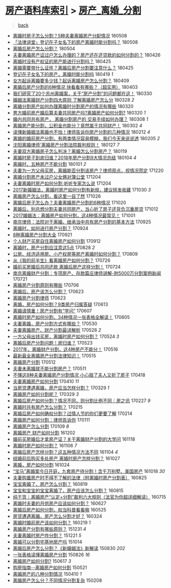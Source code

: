[房产语料库索引](../../README.md)  > [房产_离婚_分割](房产_离婚_分割.md)
====
> [back](../README.md)

- [离婚时房子怎么分割？5种夫妻离婚房产分配情况](http://jkwz.applinzi.com/ittc/7100692501784691718.html#%E7%A6%BB%E5%A9%9A%E6%97%B6%E6%88%BF%E5%AD%90%E6%80%8E%E4%B9%88%E5%88%86%E5%89%B2%EF%BC%9F5%E7%A7%8D%E5%A4%AB%E5%A6%BB%E7%A6%BB%E5%A9%9A%E6%88%BF%E4%BA%A7%E5%88%86%E9%85%8D%E6%83%85%E5%86%B5) 180508  
- [「法律讲堂」登记在子女名下的房产离婚时能分割吗？](http://jkwz.applinzi.com/ittc/7100674358035088401.html#%E3%80%8C%E6%B3%95%E5%BE%8B%E8%AE%B2%E5%A0%82%E3%80%8D%E7%99%BB%E8%AE%B0%E5%9C%A8%E5%AD%90%E5%A5%B3%E5%90%8D%E4%B8%8B%E7%9A%84%E6%88%BF%E4%BA%A7%E7%A6%BB%E5%A9%9A%E6%97%B6%E8%83%BD%E5%88%86%E5%89%B2%E5%90%97%EF%BC%9F) 180508  
- [离婚后房产怎么分割？](http://jkwz.applinzi.com/ittc/7099174764721734667.html#%E7%A6%BB%E5%A9%9A%E5%90%8E%E6%88%BF%E4%BA%A7%E6%80%8E%E4%B9%88%E5%88%86%E5%89%B2%EF%BC%9F) 180504  
- [夫妻离婚房产证过户怎么办理的？房产还在还贷款的如何分割的？](http://jkwz.applinzi.com/ittc/7096308606712677382.html#%E5%A4%AB%E5%A6%BB%E7%A6%BB%E5%A9%9A%E6%88%BF%E4%BA%A7%E8%AF%81%E8%BF%87%E6%88%B7%E6%80%8E%E4%B9%88%E5%8A%9E%E7%90%86%E7%9A%84%EF%BC%9F%E6%88%BF%E4%BA%A7%E8%BF%98%E5%9C%A8%E8%BF%98%E8%B4%B7%E6%AC%BE%E7%9A%84%E5%A6%82%E4%BD%95%E5%88%86%E5%89%B2%E7%9A%84%EF%BC%9F) 180426  
- [离婚时没有产权证的房产能进行分割吗？](http://jkwz.applinzi.com/ittc/7095891190862054416.html#%E7%A6%BB%E5%A9%9A%E6%97%B6%E6%B2%A1%E6%9C%89%E4%BA%A7%E6%9D%83%E8%AF%81%E7%9A%84%E6%88%BF%E4%BA%A7%E8%83%BD%E8%BF%9B%E8%A1%8C%E5%88%86%E5%89%B2%E5%90%97%EF%BC%9F) 180425  
- [离婚需要带什么证件？离婚后房产分割要注意什么？](http://jkwz.applinzi.com/ittc/7095875175834977296.html#%E7%A6%BB%E5%A9%9A%E9%9C%80%E8%A6%81%E5%B8%A6%E4%BB%80%E4%B9%88%E8%AF%81%E4%BB%B6%EF%BC%9F%E7%A6%BB%E5%A9%9A%E5%90%8E%E6%88%BF%E4%BA%A7%E5%88%86%E5%89%B2%E8%A6%81%E6%B3%A8%E6%84%8F%E4%BB%80%E4%B9%88%EF%BC%9F) 180425  
- [登记在子女名下的房产，离婚时能分割吗](http://jkwz.applinzi.com/ittc/7093693633528333323.html#%E7%99%BB%E8%AE%B0%E5%9C%A8%E5%AD%90%E5%A5%B3%E5%90%8D%E4%B8%8B%E7%9A%84%E6%88%BF%E4%BA%A7%EF%BC%8C%E7%A6%BB%E5%A9%9A%E6%97%B6%E8%83%BD%E5%88%86%E5%89%B2%E5%90%97) 180419 *1* 
- [女方起诉离婚要多少钱？起诉离婚房产怎么分割？](http://jkwz.applinzi.com/ittc/7090019689474556939.html#%E5%A5%B3%E6%96%B9%E8%B5%B7%E8%AF%89%E7%A6%BB%E5%A9%9A%E8%A6%81%E5%A4%9A%E5%B0%91%E9%92%B1%EF%BC%9F%E8%B5%B7%E8%AF%89%E7%A6%BB%E5%A9%9A%E6%88%BF%E4%BA%A7%E6%80%8E%E4%B9%88%E5%88%86%E5%89%B2%EF%BC%9F) 180409  
- [离婚后房产分割的6种情况,快看看有哪些？（超实用）](http://jkwz.applinzi.com/ittc/7087572161843954695.html#%E7%A6%BB%E5%A9%9A%E5%90%8E%E6%88%BF%E4%BA%A7%E5%88%86%E5%89%B2%E7%9A%846%E7%A7%8D%E6%83%85%E5%86%B5%2C%E5%BF%AB%E7%9C%8B%E7%9C%8B%E6%9C%89%E5%93%AA%E4%BA%9B%EF%BC%9F%EF%BC%88%E8%B6%85%E5%AE%9E%E7%94%A8%EF%BC%89) 180403  
- [我们研究了20个苏州离婚案，关于“房产分割”的问题都在这！](http://jkwz.applinzi.com/ittc/7086188925771318283.html#%E6%88%91%E4%BB%AC%E7%A0%94%E7%A9%B6%E4%BA%8620%E4%B8%AA%E8%8B%8F%E5%B7%9E%E7%A6%BB%E5%A9%9A%E6%A1%88%EF%BC%8C%E5%85%B3%E4%BA%8E%E2%80%9C%E6%88%BF%E4%BA%A7%E5%88%86%E5%89%B2%E2%80%9D%E7%9A%84%E9%97%AE%E9%A2%98%E9%83%BD%E5%9C%A8%E8%BF%99%EF%BC%81) 180330  
- [婚姻法离婚财产分割四大原则 了解离婚房产怎么分](http://jkwz.applinzi.com/ittc/7085563093327545361.html#%E5%A9%9A%E5%A7%BB%E6%B3%95%E7%A6%BB%E5%A9%9A%E8%B4%A2%E4%BA%A7%E5%88%86%E5%89%B2%E5%9B%9B%E5%A4%A7%E5%8E%9F%E5%88%99+%E4%BA%86%E8%A7%A3%E7%A6%BB%E5%A9%9A%E6%88%BF%E4%BA%A7%E6%80%8E%E4%B9%88%E5%88%86) 180328 *2* 
- [离婚分割房产如何办理离婚时分割房产的情况有哪些](http://jkwz.applinzi.com/ittc/7082547818533487632.html#%E7%A6%BB%E5%A9%9A%E5%88%86%E5%89%B2%E6%88%BF%E4%BA%A7%E5%A6%82%E4%BD%95%E5%8A%9E%E7%90%86%E7%A6%BB%E5%A9%9A%E6%97%B6%E5%88%86%E5%89%B2%E6%88%BF%E4%BA%A7%E7%9A%84%E6%83%85%E5%86%B5%E6%9C%89%E5%93%AA%E4%BA%9B) 180320  
- [男方婚前房产婚后算夫妻共同房产吗?离婚房产如何分割?](http://jkwz.applinzi.com/ittc/7082509309533750289.html#%E7%94%B7%E6%96%B9%E5%A9%9A%E5%89%8D%E6%88%BF%E4%BA%A7%E5%A9%9A%E5%90%8E%E7%AE%97%E5%A4%AB%E5%A6%BB%E5%85%B1%E5%90%8C%E6%88%BF%E4%BA%A7%E5%90%97%3F%E7%A6%BB%E5%A9%9A%E6%88%BF%E4%BA%A7%E5%A6%82%E4%BD%95%E5%88%86%E5%89%B2%3F) 180320 *1* 
- [婚内共同共有房产， 离婚分割房产的 交易手续如何办理？](http://jkwz.applinzi.com/ittc/7077998865423008775.html#%E5%A9%9A%E5%86%85%E5%85%B1%E5%90%8C%E5%85%B1%E6%9C%89%E6%88%BF%E4%BA%A7%EF%BC%8C+%E7%A6%BB%E5%A9%9A%E5%88%86%E5%89%B2%E6%88%BF%E4%BA%A7%E7%9A%84+%E4%BA%A4%E6%98%93%E6%89%8B%E7%BB%AD%E5%A6%82%E4%BD%95%E5%8A%9E%E7%90%86%EF%BC%9F) 180308 *1* 
- [离婚房产能分割，公积金也能分？竟然属于共同财产！](http://jkwz.applinzi.com/ittc/7075718739649889286.html#%E7%A6%BB%E5%A9%9A%E6%88%BF%E4%BA%A7%E8%83%BD%E5%88%86%E5%89%B2%EF%BC%8C%E5%85%AC%E7%A7%AF%E9%87%91%E4%B9%9F%E8%83%BD%E5%88%86%EF%BC%9F%E7%AB%9F%E7%84%B6%E5%B1%9E%E4%BA%8E%E5%85%B1%E5%90%8C%E8%B4%A2%E4%BA%A7%EF%BC%81) 180302 *4* 
- [读懂新婚姻法离婚也不怕！律师告诉你房产分割的几种情况](http://jkwz.applinzi.com/ittc/7069213526671754257.html#%E8%AF%BB%E6%87%82%E6%96%B0%E5%A9%9A%E5%A7%BB%E6%B3%95%E7%A6%BB%E5%A9%9A%E4%B9%9F%E4%B8%8D%E6%80%95%EF%BC%81%E5%BE%8B%E5%B8%88%E5%91%8A%E8%AF%89%E4%BD%A0%E6%88%BF%E4%BA%A7%E5%88%86%E5%89%B2%E7%9A%84%E5%87%A0%E7%A7%8D%E6%83%85%E5%86%B5) 180212 *4* 
- [离婚的婚前房产分割，有两类情况容易模糊，我们今天来说说透](http://jkwz.applinzi.com/ittc/7066292935706805255.html#%E7%A6%BB%E5%A9%9A%E7%9A%84%E5%A9%9A%E5%89%8D%E6%88%BF%E4%BA%A7%E5%88%86%E5%89%B2%EF%BC%8C%E6%9C%89%E4%B8%A4%E7%B1%BB%E6%83%85%E5%86%B5%E5%AE%B9%E6%98%93%E6%A8%A1%E7%B3%8A%EF%BC%8C%E6%88%91%E4%BB%AC%E4%BB%8A%E5%A4%A9%E6%9D%A5%E8%AF%B4%E8%AF%B4%E9%80%8F) 180205 *2* 
- [沈阳离婚律师&#39;离婚房产分割法院裁判规则！](http://jkwz.applinzi.com/ittc/7063201050196968455.html#%E6%B2%88%E9%98%B3%E7%A6%BB%E5%A9%9A%E5%BE%8B%E5%B8%88%26%2339%3B%E7%A6%BB%E5%A9%9A%E6%88%BF%E4%BA%A7%E5%88%86%E5%89%B2%E6%B3%95%E9%99%A2%E8%A3%81%E5%88%A4%E8%A7%84%E5%88%99%EF%BC%81) 180127 *7* 
- [夫妻双方离婚房子怎么判决？离婚怎么分割房产？](http://jkwz.applinzi.com/ittc/7060321260263703563.html#%E5%A4%AB%E5%A6%BB%E5%8F%8C%E6%96%B9%E7%A6%BB%E5%A9%9A%E6%88%BF%E5%AD%90%E6%80%8E%E4%B9%88%E5%88%A4%E5%86%B3%EF%BC%9F%E7%A6%BB%E5%A9%9A%E6%80%8E%E4%B9%88%E5%88%86%E5%89%B2%E6%88%BF%E4%BA%A7%EF%BC%9F) 180119  
- [离婚时房子到底归谁？2018年房产分割9大情况总结](http://jkwz.applinzi.com/ittc/7054740010845078545.html#%E7%A6%BB%E5%A9%9A%E6%97%B6%E6%88%BF%E5%AD%90%E5%88%B0%E5%BA%95%E5%BD%92%E8%B0%81%EF%BC%9F2018%E5%B9%B4%E6%88%BF%E4%BA%A7%E5%88%86%E5%89%B29%E5%A4%A7%E6%83%85%E5%86%B5%E6%80%BB%E7%BB%93) 180104 *4* 
- [离婚时，五种房产不能分割](http://jkwz.applinzi.com/ittc/7053637121045169162.html#%E7%A6%BB%E5%A9%9A%E6%97%B6%EF%BC%8C%E4%BA%94%E7%A7%8D%E6%88%BF%E4%BA%A7%E4%B8%8D%E8%83%BD%E5%88%86%E5%89%B2) 180101 *2* 
- [夫妻为一方父母买房，离婚能否分割该房产？律师观点，视情况而定](http://jkwz.applinzi.com/ittc/7049215606618850320.html#%E5%A4%AB%E5%A6%BB%E4%B8%BA%E4%B8%80%E6%96%B9%E7%88%B6%E6%AF%8D%E4%B9%B0%E6%88%BF%EF%BC%8C%E7%A6%BB%E5%A9%9A%E8%83%BD%E5%90%A6%E5%88%86%E5%89%B2%E8%AF%A5%E6%88%BF%E4%BA%A7%EF%BC%9F%E5%BE%8B%E5%B8%88%E8%A7%82%E7%82%B9%EF%BC%8C%E8%A7%86%E6%83%85%E5%86%B5%E8%80%8C%E5%AE%9A) 171220  
- [离婚分割房产未过户父女俩对簿公堂](http://jkwz.applinzi.com/ittc/7043206870968304656.html#%E7%A6%BB%E5%A9%9A%E5%88%86%E5%89%B2%E6%88%BF%E4%BA%A7%E6%9C%AA%E8%BF%87%E6%88%B7%E7%88%B6%E5%A5%B3%E4%BF%A9%E5%AF%B9%E7%B0%BF%E5%85%AC%E5%A0%82) 171204  
- [夫妻离婚时房产如何分割 听听专家怎么说](http://jkwz.applinzi.com/ittc/7043159020091737104.html#%E5%A4%AB%E5%A6%BB%E7%A6%BB%E5%A9%9A%E6%97%B6%E6%88%BF%E4%BA%A7%E5%A6%82%E4%BD%95%E5%88%86%E5%89%B2+%E5%90%AC%E5%90%AC%E4%B8%93%E5%AE%B6%E6%80%8E%E4%B9%88%E8%AF%B4) 171204  
- [2017新婚姻法，离婚时房产如何分割有新规，建议转发收藏](http://jkwz.applinzi.com/ittc/7030197914767459345.html#2017%E6%96%B0%E5%A9%9A%E5%A7%BB%E6%B3%95%EF%BC%8C%E7%A6%BB%E5%A9%9A%E6%97%B6%E6%88%BF%E4%BA%A7%E5%A6%82%E4%BD%95%E5%88%86%E5%89%B2%E6%9C%89%E6%96%B0%E8%A7%84%EF%BC%8C%E5%BB%BA%E8%AE%AE%E8%BD%AC%E5%8F%91%E6%94%B6%E8%97%8F) 171030 *3* 
- [离婚房产怎么分割，看这里一目了然](http://jkwz.applinzi.com/ittc/7028866572570067984.html#%E7%A6%BB%E5%A9%9A%E6%88%BF%E4%BA%A7%E6%80%8E%E4%B9%88%E5%88%86%E5%89%B2%EF%BC%8C%E7%9C%8B%E8%BF%99%E9%87%8C%E4%B8%80%E7%9B%AE%E4%BA%86%E7%84%B6) 171026  
- [离婚后房子怎么办？夫妻离婚房产分割的6种情况](http://jkwz.applinzi.com/ittc/7026452719739601937.html#%E7%A6%BB%E5%A9%9A%E5%90%8E%E6%88%BF%E5%AD%90%E6%80%8E%E4%B9%88%E5%8A%9E%EF%BC%9F%E5%A4%AB%E5%A6%BB%E7%A6%BB%E5%A9%9A%E6%88%BF%E4%BA%A7%E5%88%86%E5%89%B2%E7%9A%846%E7%A7%8D%E6%83%85%E5%86%B5) 171020  
- [离婚后，别总想分割夫妻共同房产，当心折了房子还背负沉重房贷](http://jkwz.applinzi.com/ittc/7023558214254330897.html#%E7%A6%BB%E5%A9%9A%E5%90%8E%EF%BC%8C%E5%88%AB%E6%80%BB%E6%83%B3%E5%88%86%E5%89%B2%E5%A4%AB%E5%A6%BB%E5%85%B1%E5%90%8C%E6%88%BF%E4%BA%A7%EF%BC%8C%E5%BD%93%E5%BF%83%E6%8A%98%E4%BA%86%E6%88%BF%E5%AD%90%E8%BF%98%E8%83%8C%E8%B4%9F%E6%B2%89%E9%87%8D%E6%88%BF%E8%B4%B7) 171012  
- [2017婚姻法：离婚房产如何分割，这4种情况最常见！](http://jkwz.applinzi.com/ittc/7019612584335115281.html#2017%E5%A9%9A%E5%A7%BB%E6%B3%95%EF%BC%9A%E7%A6%BB%E5%A9%9A%E6%88%BF%E4%BA%A7%E5%A6%82%E4%BD%95%E5%88%86%E5%89%B2%EF%BC%8C%E8%BF%994%E7%A7%8D%E6%83%85%E5%86%B5%E6%9C%80%E5%B8%B8%E8%A7%81%EF%BC%81) 171001  
- [南京律师：法院对于离婚、继承当中共有房产分割的基本方法](http://jkwz.applinzi.com/ittc/7017235110741672977.html#%E5%8D%97%E4%BA%AC%E5%BE%8B%E5%B8%88%EF%BC%9A%E6%B3%95%E9%99%A2%E5%AF%B9%E4%BA%8E%E7%A6%BB%E5%A9%9A%E3%80%81%E7%BB%A7%E6%89%BF%E5%BD%93%E4%B8%AD%E5%85%B1%E6%9C%89%E6%88%BF%E4%BA%A7%E5%88%86%E5%89%B2%E7%9A%84%E5%9F%BA%E6%9C%AC%E6%96%B9%E6%B3%95) 170925  
- [离婚时，如何进行房产分割？](http://jkwz.applinzi.com/ittc/7017022237843129360.html#%E7%A6%BB%E5%A9%9A%E6%97%B6%EF%BC%8C%E5%A6%82%E4%BD%95%E8%BF%9B%E8%A1%8C%E6%88%BF%E4%BA%A7%E5%88%86%E5%89%B2%EF%BC%9F) 170924  
- [8种离婚房产分割大全](http://jkwz.applinzi.com/ittc/7015871650900476944.html#8%E7%A7%8D%E7%A6%BB%E5%A9%9A%E6%88%BF%E4%BA%A7%E5%88%86%E5%89%B2%E5%A4%A7%E5%85%A8) 170921  
- [个人财产买房自住离婚房产如何分割](http://jkwz.applinzi.com/ittc/7012531668571915280.html#%E4%B8%AA%E4%BA%BA%E8%B4%A2%E4%BA%A7%E4%B9%B0%E6%88%BF%E8%87%AA%E4%BD%8F%E7%A6%BB%E5%A9%9A%E6%88%BF%E4%BA%A7%E5%A6%82%E4%BD%95%E5%88%86%E5%89%B2) 170912  
- [离婚时，房产分割应注意这5点](http://jkwz.applinzi.com/ittc/7006746364531442705.html#%E7%A6%BB%E5%A9%9A%E6%97%B6%EF%BC%8C%E6%88%BF%E4%BA%A7%E5%88%86%E5%89%B2%E5%BA%94%E6%B3%A8%E6%84%8F%E8%BF%995%E7%82%B9) 170828 *2* 
- [公房、经济适用房、小产权房等房产离婚时如何分割？](http://jkwz.applinzi.com/ittc/6999811542298919952.html#%E5%85%AC%E6%88%BF%E3%80%81%E7%BB%8F%E6%B5%8E%E9%80%82%E7%94%A8%E6%88%BF%E3%80%81%E5%B0%8F%E4%BA%A7%E6%9D%83%E6%88%BF%E7%AD%89%E6%88%BF%E4%BA%A7%E7%A6%BB%E5%A9%9A%E6%97%B6%E5%A6%82%E4%BD%95%E5%88%86%E5%89%B2%EF%BC%9F) 170809  
- [从《我的前半生》看离婚房产如何分割？](http://jkwz.applinzi.com/ittc/6994548061408592913.html#%E4%BB%8E%E3%80%8A%E6%88%91%E7%9A%84%E5%89%8D%E5%8D%8A%E7%94%9F%E3%80%8B%E7%9C%8B%E7%A6%BB%E5%A9%9A%E6%88%BF%E4%BA%A7%E5%A6%82%E4%BD%95%E5%88%86%E5%89%B2%EF%BC%9F) 170726  
- [婚前买房婚后共同还款 离婚后房产这样分割！](http://jkwz.applinzi.com/ittc/6993894194299798545.html#%E5%A9%9A%E5%89%8D%E4%B9%B0%E6%88%BF%E5%A9%9A%E5%90%8E%E5%85%B1%E5%90%8C%E8%BF%98%E6%AC%BE+%E7%A6%BB%E5%A9%9A%E5%90%8E%E6%88%BF%E4%BA%A7%E8%BF%99%E6%A0%B7%E5%88%86%E5%89%B2%EF%BC%81) 170724  
- [南京离婚财产分割：专项房产、存款篇庄律师讲解-附5000万分割案例新闻](http://jkwz.applinzi.com/ittc/6992640308897383440.html#%E5%8D%97%E4%BA%AC%E7%A6%BB%E5%A9%9A%E8%B4%A2%E4%BA%A7%E5%88%86%E5%89%B2%EF%BC%9A%E4%B8%93%E9%A1%B9%E6%88%BF%E4%BA%A7%E3%80%81%E5%AD%98%E6%AC%BE%E7%AF%87%E5%BA%84%E5%BE%8B%E5%B8%88%E8%AE%B2%E8%A7%A3-%E9%99%845000%E4%B8%87%E5%88%86%E5%89%B2%E6%A1%88%E4%BE%8B%E6%96%B0%E9%97%BB) 170721  
- [离婚房产分割原则有哪些](http://jkwz.applinzi.com/ittc/6987227901349856261.html#%E7%A6%BB%E5%A9%9A%E6%88%BF%E4%BA%A7%E5%88%86%E5%89%B2%E5%8E%9F%E5%88%99%E6%9C%89%E5%93%AA%E4%BA%9B) 170706  
- [离婚后，房产该怎么分割？](http://jkwz.applinzi.com/ittc/6982325564021933061.html#%E7%A6%BB%E5%A9%9A%E5%90%8E%EF%BC%8C%E6%88%BF%E4%BA%A7%E8%AF%A5%E6%80%8E%E4%B9%88%E5%88%86%E5%89%B2%EF%BC%9F) 170623  
- [离婚房产分割律师](http://jkwz.applinzi.com/ittc/6982316533475705860.html#%E7%A6%BB%E5%A9%9A%E6%88%BF%E4%BA%A7%E5%88%86%E5%89%B2%E5%BE%8B%E5%B8%88) 170623  
- [离婚，房产如何分割？9类房产归属答疑](http://jkwz.applinzi.com/ittc/6978683482854130692.html#%E7%A6%BB%E5%A9%9A%EF%BC%8C%E6%88%BF%E4%BA%A7%E5%A6%82%E4%BD%95%E5%88%86%E5%89%B2%EF%BC%9F9%E7%B1%BB%E6%88%BF%E4%BA%A7%E5%BD%92%E5%B1%9E%E7%AD%94%E7%96%91) 170613  
- [离婚请慎重！房产分割有“学问”](http://jkwz.applinzi.com/ittc/6976391872044860421.html#%E7%A6%BB%E5%A9%9A%E8%AF%B7%E6%85%8E%E9%87%8D%EF%BC%81%E6%88%BF%E4%BA%A7%E5%88%86%E5%89%B2%E6%9C%89%E2%80%9C%E5%AD%A6%E9%97%AE%E2%80%9D) 170607  
- [离婚时房产如何分割，34种情况一张表格全解读！](http://jkwz.applinzi.com/ittc/6975624546081047556.html#%E7%A6%BB%E5%A9%9A%E6%97%B6%E6%88%BF%E4%BA%A7%E5%A6%82%E4%BD%95%E5%88%86%E5%89%B2%EF%BC%8C34%E7%A7%8D%E6%83%85%E5%86%B5%E4%B8%80%E5%BC%A0%E8%A1%A8%E6%A0%BC%E5%85%A8%E8%A7%A3%E8%AF%BB%EF%BC%81) 170605  
- [夫妻离婚，房产分割方式有哪些？](http://jkwz.applinzi.com/ittc/6973549179765785604.html#%E5%A4%AB%E5%A6%BB%E7%A6%BB%E5%A9%9A%EF%BC%8C%E6%88%BF%E4%BA%A7%E5%88%86%E5%89%B2%E6%96%B9%E5%BC%8F%E6%9C%89%E5%93%AA%E4%BA%9B%EF%BC%9F) 170530  
- [夫妻离婚房产、财产分割最详解析](http://jkwz.applinzi.com/ittc/6972677578794992644.html#%E5%A4%AB%E5%A6%BB%E7%A6%BB%E5%A9%9A%E6%88%BF%E4%BA%A7%E3%80%81%E8%B4%A2%E4%BA%A7%E5%88%86%E5%89%B2%E6%9C%80%E8%AF%A6%E8%A7%A3%E6%9E%90) 170528 *2* 
- [一方父母出钱买房，离婚时房产如何分割？](http://jkwz.applinzi.com/ittc/6971214190650852356.html#%E4%B8%80%E6%96%B9%E7%88%B6%E6%AF%8D%E5%87%BA%E9%92%B1%E4%B9%B0%E6%88%BF%EF%BC%8C%E7%A6%BB%E5%A9%9A%E6%97%B6%E6%88%BF%E4%BA%A7%E5%A6%82%E4%BD%95%E5%88%86%E5%89%B2%EF%BC%9F) 170524 *3* 
- [离婚后房产分割问题！房归谁？](http://jkwz.applinzi.com/ittc/6970806011735573509.html#%E7%A6%BB%E5%A9%9A%E5%90%8E%E6%88%BF%E4%BA%A7%E5%88%86%E5%89%B2%E9%97%AE%E9%A2%98%EF%BC%81%E6%88%BF%E5%BD%92%E8%B0%81%EF%BC%9F) 170523  
- [2017年，离婚财产分割，这4种房产不能分！](http://jkwz.applinzi.com/ittc/6968213436302361605.html#2017%E5%B9%B4%EF%BC%8C%E7%A6%BB%E5%A9%9A%E8%B4%A2%E4%BA%A7%E5%88%86%E5%89%B2%EF%BC%8C%E8%BF%994%E7%A7%8D%E6%88%BF%E4%BA%A7%E4%B8%8D%E8%83%BD%E5%88%86%EF%BC%81) 170516  
- [最新最全离婚房产分割法律知识！](http://jkwz.applinzi.com/ittc/6967681620260684804.html#%E6%9C%80%E6%96%B0%E6%9C%80%E5%85%A8%E7%A6%BB%E5%A9%9A%E6%88%BF%E4%BA%A7%E5%88%86%E5%89%B2%E6%B3%95%E5%BE%8B%E7%9F%A5%E8%AF%86%EF%BC%81) 170515  
- [离婚房产分割](http://jkwz.applinzi.com/ittc/6966459503187854341.html#%E7%A6%BB%E5%A9%9A%E6%88%BF%E4%BA%A7%E5%88%86%E5%89%B2) 170512  
- [夫妻未离婚就不能分割房产？](http://jkwz.applinzi.com/ittc/6966357022554457092.html#%E5%A4%AB%E5%A6%BB%E6%9C%AA%E7%A6%BB%E5%A9%9A%E5%B0%B1%E4%B8%8D%E8%83%BD%E5%88%86%E5%89%B2%E6%88%BF%E4%BA%A7%EF%BC%9F) 170511  
- [不懂这8种夫妻离婚房产分割情况 小心赔了夫人又折了房子](http://jkwz.applinzi.com/ittc/6957871410260214788.html#%E4%B8%8D%E6%87%82%E8%BF%998%E7%A7%8D%E5%A4%AB%E5%A6%BB%E7%A6%BB%E5%A9%9A%E6%88%BF%E4%BA%A7%E5%88%86%E5%89%B2%E6%83%85%E5%86%B5+%E5%B0%8F%E5%BF%83%E8%B5%94%E4%BA%86%E5%A4%AB%E4%BA%BA%E5%8F%88%E6%8A%98%E4%BA%86%E6%88%BF%E5%AD%90) 170418  
- [夫妻离婚房产如何分割](http://jkwz.applinzi.com/ittc/6954685542032737284.html#%E5%A4%AB%E5%A6%BB%E7%A6%BB%E5%A9%9A%E6%88%BF%E4%BA%A7%E5%A6%82%E4%BD%95%E5%88%86%E5%89%B2) 170410 *11* 
- [当房贷遭遇离婚，房产应当怎样分割？](http://jkwz.applinzi.com/ittc/6950379230562092036.html#%E5%BD%93%E6%88%BF%E8%B4%B7%E9%81%AD%E9%81%87%E7%A6%BB%E5%A9%9A%EF%BC%8C%E6%88%BF%E4%BA%A7%E5%BA%94%E5%BD%93%E6%80%8E%E6%A0%B7%E5%88%86%E5%89%B2%EF%BC%9F) 170329 *1* 
- [离婚房产如何分割呢？](http://jkwz.applinzi.com/ittc/6950368386864382981.html#%E7%A6%BB%E5%A9%9A%E6%88%BF%E4%BA%A7%E5%A6%82%E4%BD%95%E5%88%86%E5%89%B2%E5%91%A2%EF%BC%9F) 170329 *3* 
- [离婚后房产如何分割？情况不同，则分割比例不同｜房之讯](http://jkwz.applinzi.com/ittc/6939361834506388484.html#%E7%A6%BB%E5%A9%9A%E5%90%8E%E6%88%BF%E4%BA%A7%E5%A6%82%E4%BD%95%E5%88%86%E5%89%B2%EF%BC%9F%E6%83%85%E5%86%B5%E4%B8%8D%E5%90%8C%EF%BC%8C%E5%88%99%E5%88%86%E5%89%B2%E6%AF%94%E4%BE%8B%E4%B8%8D%E5%90%8C%EF%BD%9C%E6%88%BF%E4%B9%8B%E8%AE%AF) 170227 *9* 
- [离婚时共有房产怎么分割？](http://jkwz.applinzi.com/ittc/6934971543628284932.html#%E7%A6%BB%E5%A9%9A%E6%97%B6%E5%85%B1%E6%9C%89%E6%88%BF%E4%BA%A7%E6%80%8E%E4%B9%88%E5%88%86%E5%89%B2%EF%BC%9F) 170215  
- [离婚后房产如何确权分割？过情人节的你们更要了解](http://jkwz.applinzi.com/ittc/6934534055646462981.html#%E7%A6%BB%E5%A9%9A%E5%90%8E%E6%88%BF%E4%BA%A7%E5%A6%82%E4%BD%95%E7%A1%AE%E6%9D%83%E5%88%86%E5%89%B2%EF%BC%9F%E8%BF%87%E6%83%85%E4%BA%BA%E8%8A%82%E7%9A%84%E4%BD%A0%E4%BB%AC%E6%9B%B4%E8%A6%81%E4%BA%86%E8%A7%A3) 170214  
- [离婚房产如何分割：律师告诉你](http://jkwz.applinzi.com/ittc/6921657007945024517.html#%E7%A6%BB%E5%A9%9A%E6%88%BF%E4%BA%A7%E5%A6%82%E4%BD%95%E5%88%86%E5%89%B2%EF%BC%9A%E5%BE%8B%E5%B8%88%E5%91%8A%E8%AF%89%E4%BD%A0) 170111  
- [离婚房产怎么分割](http://jkwz.applinzi.com/ittc/6921152457718891525.html#%E7%A6%BB%E5%A9%9A%E6%88%BF%E4%BA%A7%E6%80%8E%E4%B9%88%E5%88%86%E5%89%B2) 170109 *8* 
- [离婚房产 财产如何分割](http://jkwz.applinzi.com/ittc/6907165206685156357.html#%E7%A6%BB%E5%A9%9A%E6%88%BF%E4%BA%A7+%E8%B4%A2%E4%BA%A7%E5%A6%82%E4%BD%95%E5%88%86%E5%89%B2) 161202  
- [婚前买房婚后才拿房产证？关于离婚财产分割的大学问](http://jkwz.applinzi.com/ittc/6901858320645620740.html#%E5%A9%9A%E5%89%8D%E4%B9%B0%E6%88%BF%E5%A9%9A%E5%90%8E%E6%89%8D%E6%8B%BF%E6%88%BF%E4%BA%A7%E8%AF%81%EF%BC%9F%E5%85%B3%E4%BA%8E%E7%A6%BB%E5%A9%9A%E8%B4%A2%E4%BA%A7%E5%88%86%E5%89%B2%E7%9A%84%E5%A4%A7%E5%AD%A6%E9%97%AE) 161118  
- [离婚时房产如何分割？](http://jkwz.applinzi.com/ittc/6897490896953541636.html#%E7%A6%BB%E5%A9%9A%E6%97%B6%E6%88%BF%E4%BA%A7%E5%A6%82%E4%BD%95%E5%88%86%E5%89%B2%EF%BC%9F) 161106 *7* 
- [离婚后房产怎样分割？这五种情况方法不同](http://jkwz.applinzi.com/ittc/6896573068943557637.html#%E7%A6%BB%E5%A9%9A%E5%90%8E%E6%88%BF%E4%BA%A7%E6%80%8E%E6%A0%B7%E5%88%86%E5%89%B2%EF%BC%9F%E8%BF%99%E4%BA%94%E7%A7%8D%E6%83%85%E5%86%B5%E6%96%B9%E6%B3%95%E4%B8%8D%E5%90%8C) 161104 *4* 
- [结婚前后购买多处房产 离婚时房产怎样分割？](http://jkwz.applinzi.com/ittc/6893624743814497284.html#%E7%BB%93%E5%A9%9A%E5%89%8D%E5%90%8E%E8%B4%AD%E4%B9%B0%E5%A4%9A%E5%A4%84%E6%88%BF%E4%BA%A7+%E7%A6%BB%E5%A9%9A%E6%97%B6%E6%88%BF%E4%BA%A7%E6%80%8E%E6%A0%B7%E5%88%86%E5%89%B2%EF%BC%9F) 161027  
- [离婚，房产如何分割](http://jkwz.applinzi.com/ittc/6892535670853075972.html#%E7%A6%BB%E5%A9%9A%EF%BC%8C%E6%88%BF%E4%BA%A7%E5%A6%82%E4%BD%95%E5%88%86%E5%89%B2) 161024  
- [“宝马”离婚案今日开庭，九套房产待分割！含千万别墅、美国房产](http://jkwz.applinzi.com/ittc/6890399964928148485.html#%E2%80%9C%E5%AE%9D%E9%A9%AC%E2%80%9D%E7%A6%BB%E5%A9%9A%E6%A1%88%E4%BB%8A%E6%97%A5%E5%BC%80%E5%BA%AD%EF%BC%8C%E4%B9%9D%E5%A5%97%E6%88%BF%E4%BA%A7%E5%BE%85%E5%88%86%E5%89%B2%EF%BC%81%E5%90%AB%E5%8D%83%E4%B8%87%E5%88%AB%E5%A2%85%E3%80%81%E7%BE%8E%E5%9B%BD%E6%88%BF%E4%BA%A7) 161018 *30* 
- [夫妻购置房产时不得不了解的法律（附离婚时房产分割表）](http://jkwz.applinzi.com/ittc/6869709376931234821.html#%E5%A4%AB%E5%A6%BB%E8%B4%AD%E7%BD%AE%E6%88%BF%E4%BA%A7%E6%97%B6%E4%B8%8D%E5%BE%97%E4%B8%8D%E4%BA%86%E8%A7%A3%E7%9A%84%E6%B3%95%E5%BE%8B%EF%BC%88%E9%99%84%E7%A6%BB%E5%A9%9A%E6%97%B6%E6%88%BF%E4%BA%A7%E5%88%86%E5%89%B2%E8%A1%A8%EF%BC%89) 160825  
- [宝宝离婚了，房产怎么分割？](http://jkwz.applinzi.com/ittc/6868049593085985797.html#%E5%AE%9D%E5%AE%9D%E7%A6%BB%E5%A9%9A%E4%BA%86%EF%BC%8C%E6%88%BF%E4%BA%A7%E6%80%8E%E4%B9%88%E5%88%86%E5%89%B2%EF%BC%9F) 160819  
- [宝宝和宝宝的宝宝离婚了，房产应该怎么分割？](http://jkwz.applinzi.com/ittc/6866549181891740676.html#%E5%AE%9D%E5%AE%9D%E5%92%8C%E5%AE%9D%E5%AE%9D%E7%9A%84%E5%AE%9D%E5%AE%9D%E7%A6%BB%E5%A9%9A%E4%BA%86%EF%BC%8C%E6%88%BF%E4%BA%A7%E5%BA%94%E8%AF%A5%E6%80%8E%E4%B9%88%E5%88%86%E5%89%B2%EF%BC%9F) 160815  
- [纯干货｜离婚房产“认定+分割”裁判六大规则（法官为你超详细解读）](http://jkwz.applinzi.com/ittc/6855159935717082117.html#%E7%BA%AF%E5%B9%B2%E8%B4%A7%EF%BD%9C%E7%A6%BB%E5%A9%9A%E6%88%BF%E4%BA%A7%E2%80%9C%E8%AE%A4%E5%AE%9A%2B%E5%88%86%E5%89%B2%E2%80%9D%E8%A3%81%E5%88%A4%E5%85%AD%E5%A4%A7%E8%A7%84%E5%88%99%EF%BC%88%E6%B3%95%E5%AE%98%E4%B8%BA%E4%BD%A0%E8%B6%85%E8%AF%A6%E7%BB%86%E8%A7%A3%E8%AF%BB%EF%BC%89) 160715  
- [离婚时夫妻的月供房产应该如何分割？](http://jkwz.applinzi.com/ittc/6848422777887130628.html#%E7%A6%BB%E5%A9%9A%E6%97%B6%E5%A4%AB%E5%A6%BB%E7%9A%84%E6%9C%88%E4%BE%9B%E6%88%BF%E4%BA%A7%E5%BA%94%E8%AF%A5%E5%A6%82%E4%BD%95%E5%88%86%E5%89%B2%EF%BC%9F) 160627  
- [离婚后房产如何分割，权当科普看看嘛](http://jkwz.applinzi.com/ittc/6836267548395701253.html#%E7%A6%BB%E5%A9%9A%E5%90%8E%E6%88%BF%E4%BA%A7%E5%A6%82%E4%BD%95%E5%88%86%E5%89%B2%EF%BC%8C%E6%9D%83%E5%BD%93%E7%A7%91%E6%99%AE%E7%9C%8B%E7%9C%8B%E5%98%9B) 160525  
- [房贷遭遇离婚，房产怎么分割才好？](http://jkwz.applinzi.com/ittc/6813183445983298565.html#%E6%88%BF%E8%B4%B7%E9%81%AD%E9%81%87%E7%A6%BB%E5%A9%9A%EF%BC%8C%E6%88%BF%E4%BA%A7%E6%80%8E%E4%B9%88%E5%88%86%E5%89%B2%E6%89%8D%E5%A5%BD%EF%BC%9F) 160324  
- [离婚时婚前房产该如何分割？](http://jkwz.applinzi.com/ittc/6800149063055967236.html#%E7%A6%BB%E5%A9%9A%E6%97%B6%E5%A9%9A%E5%89%8D%E6%88%BF%E4%BA%A7%E8%AF%A5%E5%A6%82%E4%BD%95%E5%88%86%E5%89%B2%EF%BC%9F) 160219 *1* 
- [离婚房产分割有哪些原则？](http://jkwz.applinzi.com/ittc/6781925903865218052.html#%E7%A6%BB%E5%A9%9A%E6%88%BF%E4%BA%A7%E5%88%86%E5%89%B2%E6%9C%89%E5%93%AA%E4%BA%9B%E5%8E%9F%E5%88%99%EF%BC%9F) 151231 *4* 
- [夫妻离婚时房产咋分割？](http://jkwz.applinzi.com/ittc/6778219191706584068.html#%E5%A4%AB%E5%A6%BB%E7%A6%BB%E5%A9%9A%E6%97%B6%E6%88%BF%E4%BA%A7%E5%92%8B%E5%88%86%E5%89%B2%EF%BC%9F) 151221 *5* 
- [离婚可以分割宅基地房产吗](http://jkwz.applinzi.com/ittc/6752863173125604357.html#%E7%A6%BB%E5%A9%9A%E5%8F%AF%E4%BB%A5%E5%88%86%E5%89%B2%E5%AE%85%E5%9F%BA%E5%9C%B0%E6%88%BF%E4%BA%A7%E5%90%97) 151014  
- [离婚后房产怎么分割？《新婚姻法》新解读](http://jkwz.applinzi.com/ittc/6736423000389469189.html#%E7%A6%BB%E5%A9%9A%E5%90%8E%E6%88%BF%E4%BA%A7%E6%80%8E%E4%B9%88%E5%88%86%E5%89%B2%EF%BC%9F%E3%80%8A%E6%96%B0%E5%A9%9A%E5%A7%BB%E6%B3%95%E3%80%8B%E6%96%B0%E8%A7%A3%E8%AF%BB) 150830 *202* 
- [一张表格读懂离婚房产分割](http://jkwz.applinzi.com/ittc/6734814225898488837.html#%E4%B8%80%E5%BC%A0%E8%A1%A8%E6%A0%BC%E8%AF%BB%E6%87%82%E7%A6%BB%E5%A9%9A%E6%88%BF%E4%BA%A7%E5%88%86%E5%89%B2) 150826 *16* 
- [离婚房产如何分割?](http://jkwz.applinzi.com/ittc/547650611423679186.html#%E7%A6%BB%E5%A9%9A%E6%88%BF%E4%BA%A7%E5%A6%82%E4%BD%95%E5%88%86%E5%89%B2%3F) 150617 *3* 
- [购房指南--离婚房产如何分割](http://jkwz.applinzi.com/ittc/547650611414743032.html#%E8%B4%AD%E6%88%BF%E6%8C%87%E5%8D%97--%E7%A6%BB%E5%A9%9A%E6%88%BF%E4%BA%A7%E5%A6%82%E4%BD%95%E5%88%86%E5%89%B2) 150521  
- [离婚房产的八种分割情况](http://jkwz.applinzi.com/ittc/547650611403152498.html#%E7%A6%BB%E5%A9%9A%E6%88%BF%E4%BA%A7%E7%9A%84%E5%85%AB%E7%A7%8D%E5%88%86%E5%89%B2%E6%83%85%E5%86%B5) 150410 *1* 
- [离婚房产怎么分？不同情况分割复杂](http://jkwz.applinzi.com/ittc/547650611392924542.html#%E7%A6%BB%E5%A9%9A%E6%88%BF%E4%BA%A7%E6%80%8E%E4%B9%88%E5%88%86%EF%BC%9F%E4%B8%8D%E5%90%8C%E6%83%85%E5%86%B5%E5%88%86%E5%89%B2%E5%A4%8D%E6%9D%82) 150208  
